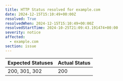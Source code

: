 ```yaml
---
title: HTTP Status resolved for example.com
date: 2024-12-15T15:10:49+00:00Z
resolved: True
resolvedWhen: 2024-12-15T15:10:49+00:00Z
resolvedStartTime: 2024-10-25T21:09:43.191474+00:00
severity: notice
affected:
  - example.com
section: issue
---
```


| Expected Statuses | Actual Status  |
|-------------------|----------------|
| 200, 301, 302 | 200 |
